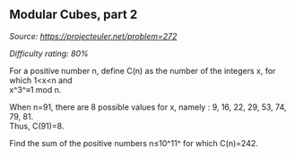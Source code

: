 Modular Cubes, part 2
---------------------

*Source: https://projecteuler.net/problem=272*


*Difficulty rating: 80%*

For a positive number n, define C(n) as the number of the integers x,
for which 1\<x\<n and\
x^3^≡1 mod n.

When n=91, there are 8 possible values for x, namely : 9, 16, 22, 29,
53, 74, 79, 81.\
 Thus, C(91)=8.

Find the sum of the positive numbers n≤10^11^ for which C(n)=242.
